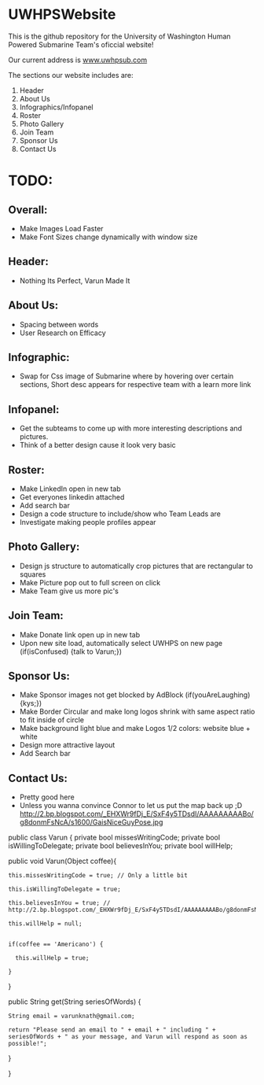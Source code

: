 # UWHPSWebsite

This is the github repository for the University of Washington Human Powered Submarine Team's oficcial website!

Our current address is www.uwhpsub.com

The sections our website includes are:

  1. Header
  2. About Us
  3. Infographics/Infopanel
  4. Roster
  5. Photo Gallery
  6. Join Team
  7. Sponsor Us
  8. Contact Us

# TODO:
## Overall:
  - Make Images Load Faster
  - Make Font Sizes change dynamically with window size

## Header:
  - Nothing Its Perfect, Varun Made It
  
## About Us:
  - Spacing between words
  - User Research on Efficacy
  
## Infographic:
  - Swap for Css image of Submarine where by hovering over certain sections, Short desc appears for respective team with a learn more link
  
## Infopanel:
  - Get the subteams to come up with more interesting descriptions and pictures.
  - Think of a better design cause it look very basic
  
## Roster:
  - Make LinkedIn open in new tab
  - Get everyones linkedin attached
  - Add search bar
  - Design a code structure to include/show who Team Leads are 
  - Investigate making people profiles appear
  
## Photo Gallery:
  - Design js structure to automatically crop pictures that are rectangular to squares
  - Make Picture pop out to full screen on click
  - Make Team give us more pic's
  
## Join Team:
  - Make Donate link open up in new tab
  - Upon new site load, automatically select UWHPS on new page (if(isConfused) {talk to Varun;})
  
## Sponsor Us:
  - Make Sponsor images not get blocked by AdBlock (if(youAreLaughing) {kys;})
  - Make Border Circular and make long logos shrink with same aspect ratio to fit inside of circle
  - Make background light blue and make Logos 1/2 colors: website blue + white
  - Design more attractive layout
  - Add Search bar
  
## Contact Us:
  - Pretty good here
  - Unless you wanna convince Connor to let us put the map back up ;D
   http://2.bp.blogspot.com/_EHXWr9fDj_E/SxF4y5TDsdI/AAAAAAAAABo/g8donmFsNcA/s1600/GaisNiceGuyPose.jpg
  
  
public class Varun {
  private bool missesWritingCode;
  private bool isWillingToDelegate;
  private bool believesInYou;
  private bool willHelp;
  
  public void Varun(Object coffee){
  
    this.missesWritingCode = true; // Only a little bit
  
    this.isWillingToDelegate = true;
    
    this.believesInYou = true; // http://2.bp.blogspot.com/_EHXWr9fDj_E/SxF4y5TDsdI/AAAAAAAAABo/g8donmFsNcA/s1600/GaisNiceGuyPose.jpg
    
    this.willHelp = null;
    
    
    if(coffee == 'Americano') {
    
      this.willHelp = true;
      
    }
    
  }
  
  
  public String get(String seriesOfWords) {
  
    String email = varunknath@gmail.com;
    
    return "Please send an email to " + email + " including " + seriesOfWords + " as your message, and Varun will respond as soon as possible!";
    
  }
  
}

  
